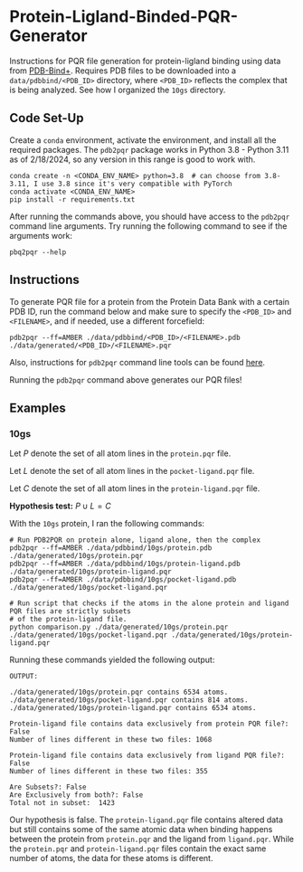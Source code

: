# **Protein-Ligland-Binded-PQR-Generator**

Instructions for PQR file generation for protein-ligland binding using data from [PDB-Bind+](https://www.pdbbind-plus.org.cn/data/search). Requires PDB files to be downloaded into a `data/pdbbind/<PDB_ID>` directory, where `<PDB_ID>` reflects the complex that is being analyzed. See how I organized the `10gs` directory. 

## **Code Set-Up**

Create a `conda` environment, activate the environment, and install all the required packages. The `pdb2pqr` package works in Python 3.8 - Python 3.11 as of 2/18/2024, so any version in this range is good to work with.

```{bash}
conda create -n <CONDA_ENV_NAME> python=3.8  # can choose from 3.8-3.11, I use 3.8 since it's very compatible with PyTorch
conda activate <CONDA_ENV_NAME>
pip install -r requirements.txt
```

After running the commands above, you should have access to the `pdb2pqr` command line arguments. Try running the following command to see if the arguments work:

```{bash}
pbq2pqr --help
```

## **Instructions**

To generate PQR file for a protein from the Protein Data Bank with a certain PDB ID, run the command below and make sure to specify the `<PDB_ID>` and `<FILENAME>`, and if needed, use a different forcefield:

```{bash}
pdb2pqr --ff=AMBER ./data/pdbbind/<PDB_ID>/<FILENAME>.pdb ./data/generated/<PDB_ID>/<FILENAME>.pqr
```

Also, instructions for `pdb2pqr` command line tools can be found [here](https://pdb2pqr.readthedocs.io/en/latest/using/index.html).

Running the `pdb2pqr` command above generates our PQR files!

## **Examples**

### **10gs**

Let $P$ denote the set of all atom lines in the `protein.pqr` file.

Let $L$ denote the set of all atom lines in the `pocket-ligand.pqr` file.

Let $C$ denote the set of all atom lines in the `protein-ligand.pqr` file.

**Hypothesis test:** $P \cup L = C$


With the `10gs` protein, I ran the following commands:
```{bash}
# Run PDB2PQR on protein alone, ligand alone, then the complex
pdb2pqr --ff=AMBER ./data/pdbbind/10gs/protein.pdb ./data/generated/10gs/protein.pqr
pdb2pqr --ff=AMBER ./data/pdbbind/10gs/protein-ligand.pdb ./data/generated/10gs/protein-ligand.pqr
pdb2pqr --ff=AMBER ./data/pdbbind/10gs/pocket-ligand.pdb ./data/generated/10gs/pocket-ligand.pqr

# Run script that checks if the atoms in the alone protein and ligand PQR files are strictly subsets
# of the protein-ligand file.
python comparison.py ./data/generated/10gs/protein.pqr ./data/generated/10gs/pocket-ligand.pqr ./data/generated/10gs/protein-ligand.pqr
```

Running these commands yielded the following output:

```
OUTPUT:

./data/generated/10gs/protein.pqr contains 6534 atoms.
./data/generated/10gs/pocket-ligand.pqr contains 814 atoms.
./data/generated/10gs/protein-ligand.pqr contains 6534 atoms.

Protein-ligand file contains data exclusively from protein PQR file?: False
Number of lines different in these two files: 1068

Protein-ligand file contains data exclusively from ligand PQR file?: False
Number of lines different in these two files: 355

Are Subsets?: False
Are Exclusively from both?: False
Total not in subset:  1423
```

Our hypothesis is false. The `protein-ligand.pqr` file contains altered data but still contains some of the same atomic data when binding happens between the protein from `protein.pqr` and the ligand from `ligand.pqr`. While the `protein.pqr` and `protein-ligand.pqr` files contain the exact same number of atoms, the data for these atoms is different.
